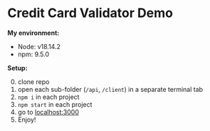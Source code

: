 # Credit Card Validator Demo

**My environment:**
- Node: v18.14.2
- npm: 9.5.0

**Setup:**

0. clone repo
1. open each sub-folder (`/api`, `/client`) in a separate terminal tab
2. `npm i` in each project
3. `npm start` in each project
4. go to [localhost:3000](http://localhost:3000)
5. Enjoy!
